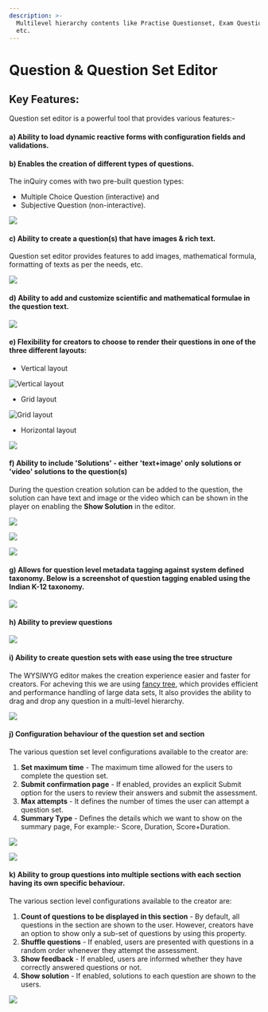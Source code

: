```yaml
---
description: >-
  Multilevel hierarchy contents like Practise Questionset, Exam Questionset,
  etc.
---
```


# Question & Question Set Editor

## Key Features:

Question set editor is a powerful tool that provides various features:-

#### a) Ability to load dynamic reactive forms with configuration fields and validations.

#### b) Enables the creation of different types of questions.

The inQuiry comes with two pre-built question types:

* Multiple Choice Question (interactive) and
* Subjective Question (non-interactive).

![](<../../../.gitbook/assets/image (17).png>)

#### c) Ability to create a question(s) that have images & rich text.

Question set editor provides features to add images, mathematical formula, formatting of texts as per the needs, etc.

![](<../../../.gitbook/assets/image (29).png>)

#### d) Ability to add and customize scientific and mathematical formulae in the question text.

![](<../../../.gitbook/assets/image (10).png>)

#### e) Flexibility for creators to choose to render their questions in one of the three different layouts:&#x20;

* &#x20;Vertical layout

![Vertical layout](<../../../.gitbook/assets/image (50).png>)

* Grid layout

![Grid layout](<../../../.gitbook/assets/image (23).png>)

* &#x20;Horizontal layout

![](<../../../.gitbook/assets/image (22).png>)

#### f) Ability to include 'Solutions' - either 'text+image' only solutions or 'video' solutions to the question(s)

During the question creation solution can be added to the question, the solution can have text and image or the video which can be shown in the player on enabling the **Show Solution** in the editor.

![](<../../../.gitbook/assets/image (47).png>)

![](../../../.gitbook/assets/Mcq-text-solution.png)

![](../../../.gitbook/assets/Mcq-video-solution.png)

#### g) Allows for question level metadata tagging against system defined taxonomy. Below is a screenshot of question tagging enabled using the Indian K-12 taxonomy.

![](../../../.gitbook/assets/question-metadata.png)

#### h) Ability to preview questions

![](../../../.gitbook/assets/question-preview.png)

#### i) Ability to create question sets with ease using the tree structure

The WYSIWYG editor makes the creation experience easier and faster for creators. For acheving this we are using [fancy tree](https://github.com/mar10/fancytree/wiki),  which provides efficient and performance handling of large data sets, It also provides the ability to drag and drop any question in a multi-level hierarchy.



![](../../../.gitbook/assets/Questionset.png)

#### j) Configuration behaviour of the question set and section

The various question set level configurations available to the creator are:

1. **Set maximum time** - The maximum time allowed for the users to complete the question set.
2. **Submit confirmation page** - If enabled, provides an explicit Submit option for the users to review their answers and submit the assessment.&#x20;
3. **Max attempts** - It defines the number of times the user can attempt a question set.
4. **Summary Type** - Defines the details which we want to show on the summary page, For example:- Score, Duration, Score+Duration.&#x20;

![](../../../.gitbook/assets/Question-set-behaviour-fields.png)

![](../../../.gitbook/assets/Questionset-preview.png)

#### k) Ability to group questions into multiple sections with each section having its own specific behaviour.

The various section level configurations available to the creator are:

1. **Count of questions to be displayed in this section** - By default, all questions in the section are shown to the user. However, creators have an option to show only a sub-set of questions by using this property.
2. **Shuffle questions** - If enabled, users are presented with questions in a random order whenever they attempt the assessment.
3. **Show feedback** - If enabled, users are informed whether they have correctly answered questions or not.&#x20;
4. **Show solution** - If enabled, solutions to each question are shown to the users.

![](../../../.gitbook/assets/section-form.png)
